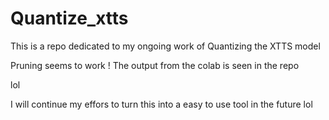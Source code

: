 # Quantize_xtts
This is a repo dedicated to my ongoing work of Quantizing the XTTS model


Pruning seems to work !
The output from the colab is seen in the repo

 lol

I will continue my effors to turn this into a easy to use tool in the future lol


